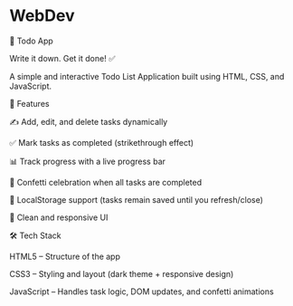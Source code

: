 # WebDev
📝 Todo App

Write it down. Get it done! ✅

A simple and interactive Todo List Application built using HTML, CSS, and JavaScript.

🚀 Features

✍️ Add, edit, and delete tasks dynamically

✅ Mark tasks as completed (strikethrough effect)

📊 Track progress with a live progress bar

🎉 Confetti celebration when all tasks are completed

💾 LocalStorage support (tasks remain saved until you refresh/close)

📱 Clean and responsive UI

🛠️ Tech Stack

HTML5 – Structure of the app

CSS3 – Styling and layout (dark theme + responsive design)

JavaScript  – Handles task logic, DOM updates, and confetti animations
